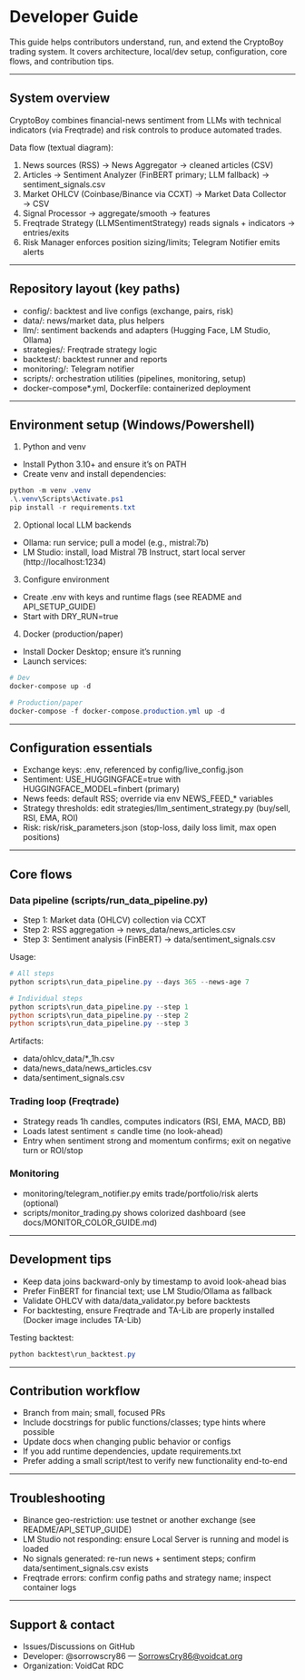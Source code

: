 # Developer Guide

This guide helps contributors understand, run, and extend the CryptoBoy trading system. It covers architecture, local/dev setup, configuration, core flows, and contribution tips.

---

## System overview

CryptoBoy combines financial-news sentiment from LLMs with technical indicators (via Freqtrade) and risk controls to produce automated trades.

Data flow (textual diagram):

1) News sources (RSS) → News Aggregator → cleaned articles (CSV)
2) Articles → Sentiment Analyzer (FinBERT primary; LLM fallback) → sentiment_signals.csv
3) Market OHLCV (Coinbase/Binance via CCXT) → Market Data Collector → CSV
4) Signal Processor → aggregate/smooth → features
5) Freqtrade Strategy (LLMSentimentStrategy) reads signals + indicators → entries/exits
6) Risk Manager enforces position sizing/limits; Telegram Notifier emits alerts

---

## Repository layout (key paths)

- config/: backtest and live configs (exchange, pairs, risk)
- data/: news/market data, plus helpers
- llm/: sentiment backends and adapters (Hugging Face, LM Studio, Ollama)
- strategies/: Freqtrade strategy logic
- backtest/: backtest runner and reports
- monitoring/: Telegram notifier
- scripts/: orchestration utilities (pipelines, monitoring, setup)
- docker-compose*.yml, Dockerfile: containerized deployment

---

## Environment setup (Windows/Powershell)

1) Python and venv
- Install Python 3.10+ and ensure it’s on PATH
- Create venv and install dependencies:

```powershell
python -m venv .venv
.\.venv\Scripts\Activate.ps1
pip install -r requirements.txt
```

2) Optional local LLM backends
- Ollama: run service; pull a model (e.g., mistral:7b)
- LM Studio: install, load Mistral 7B Instruct, start local server (http://localhost:1234)

3) Configure environment
- Create .env with keys and runtime flags (see README and API_SETUP_GUIDE)
- Start with DRY_RUN=true

4) Docker (production/paper)
- Install Docker Desktop; ensure it’s running
- Launch services:

```powershell
# Dev
docker-compose up -d

# Production/paper
docker-compose -f docker-compose.production.yml up -d
```

---

## Configuration essentials

- Exchange keys: .env, referenced by config/live_config.json
- Sentiment: USE_HUGGINGFACE=true with HUGGINGFACE_MODEL=finbert (primary)
- News feeds: default RSS; override via env NEWS_FEED_* variables
- Strategy thresholds: edit strategies/llm_sentiment_strategy.py (buy/sell, RSI, EMA, ROI)
- Risk: risk/risk_parameters.json (stop-loss, daily loss limit, max open positions)

---

## Core flows

### Data pipeline (scripts/run_data_pipeline.py)
- Step 1: Market data (OHLCV) collection via CCXT
- Step 2: RSS aggregation → news_data/news_articles.csv
- Step 3: Sentiment analysis (FinBERT) → data/sentiment_signals.csv

Usage:

```powershell
# All steps
python scripts\run_data_pipeline.py --days 365 --news-age 7

# Individual steps
python scripts\run_data_pipeline.py --step 1
python scripts\run_data_pipeline.py --step 2
python scripts\run_data_pipeline.py --step 3
```

Artifacts:
- data/ohlcv_data/*_1h.csv
- data/news_data/news_articles.csv
- data/sentiment_signals.csv

### Trading loop (Freqtrade)
- Strategy reads 1h candles, computes indicators (RSI, EMA, MACD, BB)
- Loads latest sentiment ≤ candle time (no look-ahead)
- Entry when sentiment strong and momentum confirms; exit on negative turn or ROI/stop

### Monitoring
- monitoring/telegram_notifier.py emits trade/portfolio/risk alerts (optional)
- scripts/monitor_trading.py shows colorized dashboard (see docs/MONITOR_COLOR_GUIDE.md)

---

## Development tips

- Keep data joins backward-only by timestamp to avoid look-ahead bias
- Prefer FinBERT for financial text; use LM Studio/Ollama as fallback
- Validate OHLCV with data/data_validator.py before backtests
- For backtesting, ensure Freqtrade and TA-Lib are properly installed (Docker image includes TA-Lib)

Testing backtest:

```powershell
python backtest\run_backtest.py
```

---

## Contribution workflow

- Branch from main; small, focused PRs
- Include docstrings for public functions/classes; type hints where possible
- Update docs when changing public behavior or configs
- If you add runtime dependencies, update requirements.txt
- Prefer adding a small script/test to verify new functionality end-to-end

---

## Troubleshooting

- Binance geo-restriction: use testnet or another exchange (see README/API_SETUP_GUIDE)
- LM Studio not responding: ensure Local Server is running and model is loaded
- No signals generated: re-run news + sentiment steps; confirm data/sentiment_signals.csv exists
- Freqtrade errors: confirm config paths and strategy name; inspect container logs

---

## Support & contact

- Issues/Discussions on GitHub
- Developer: @sorrowscry86 — SorrowsCry86@voidcat.org
- Organization: VoidCat RDC
